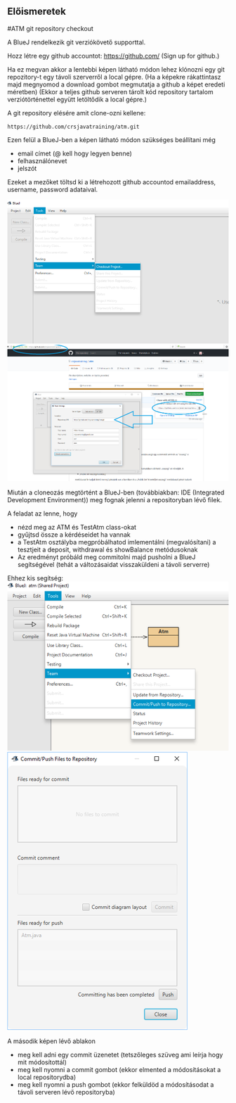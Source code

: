 Előismeretek
---

#ATM git repository checkout

A BlueJ rendelkezik git verziókövető supporttal.

Hozz létre egy github accountot:
https://github.com/
(Sign up for github.)


Ha ez megvan akkor a lentebbi képen látható módon lehez klónozni egy git repozitory-t egy távoli szerverről a local gépre.
(Ha a képekre rákattintasz majd megnyomod a download gombot megmutatja a github a képet eredeti méretben)
(Ekkor a teljes github serveren tárolt kód repository tartalom verziótörténettel együtt letöltődik a local gépre.)

A git repository elésére amit clone-ozni kellene:
~~~
https://github.com/crsjavatraining/atm.git
~~~

Ezen felül a BlueJ-ben a képen látható módon szükséges beállítani még 
- email címet (@ kell hogy legyen benne)
- felhasználónevet
- jelszót

Ezeket a mezőket töltsd ki a létrehozott github accountod emailaddress, username, password adataival.
  
![alt text](github0.png)
![alt text](github1.png)

Miután a cloneozás megtörtént a BlueJ-ben (továbbiakban: IDE (Integrated Development Environment)) meg fognak jelenni a repositoryban lévő filek.

A feladat az lenne, hogy 
- nézd meg az ATM és TestAtm class-okat
- gyűjtsd össze a kérdéseidet ha vannak
- a TestAtm osztályba megpróbálhatod imlementálni (megvalósítani) a tesztjeit a deposit, withdrawal és showBalance metódusoknak
- Az eredményt próbáld meg commitolni majd pusholni a BlueJ segítségével (tehát a változásaidat visszaküldeni a távoli serverre)

Ehhez kis segítség:
![alt text](github2.png)
![alt text](github3.png)

A második képen lévő ablakon
- meg kell adni egy commit üzenetet (tetszőleges szüveg ami leírja hogy mit módosítottál)
- meg kell nyomni a commit gombot (ekkor elmented a módosításokat a local repositorydba)
- meg kell nyomni a push gombot (ekkor felküldöd a módosításodat a távoli serveren lévő repositoryba)